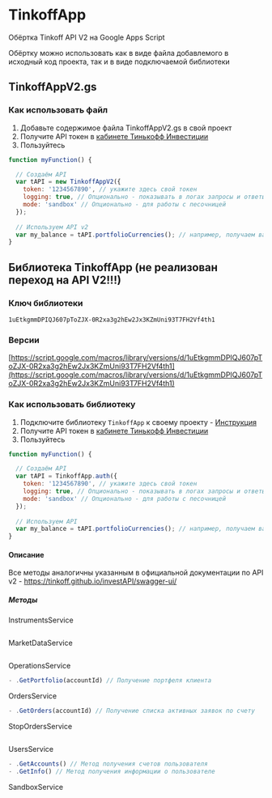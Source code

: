 TinkoffApp
========

Обёртка Tinkoff API V2 на Google Apps Script

Обёртку можно использовать как в виде файла добавлемого в исходный код проекта, так и в виде подключаемой библиотеки

## TinkoffAppV2.gs

### Как использовать файл

1. Добавьте содержимое файла TinkoffAppV2.gs в свой проект
2. Получите API токен в [кабинете Тинькофф Инвестиции](https://www.tinkoff.ru/invest/)
3. Пользуйтесь
```javascript
function myFunction() {

  // Создаём API
  var tAPI = new TinkoffAppV2({
    token: '1234567890', // укажите здесь свой токен
    logging: true, // Опционально - показывать в логах запросы и ответы
    mode: 'sandbox' // Опционально - для работы с песочницей
  });
 
  // Используем API v2
  var my_balance = tAPI.portfolioCurrencies(); // например, получаем валютные активы
}
```

## Библиотека TinkoffApp (не реализован переход на API V2!!!)

### Ключ библиотеки

```
1uEtkgmmDPIQJ607pToZJX-0R2xa3g2hEw2Jx3KZmUni93T7FH2Vf4th1
```

### Версии

[https://script.google.com/macros/library/versions/d/1uEtkgmmDPIQJ607pToZJX-0R2xa3g2hEw2Jx3KZmUni93T7FH2Vf4th1](https://script.google.com/macros/library/versions/d/1uEtkgmmDPIQJ607pToZJX-0R2xa3g2hEw2Jx3KZmUni93T7FH2Vf4th1)

### Как использовать библиотеку

1. Подключите библиотеку `TinkoffApp` к своему проекту - [Инструкция](https://developers.google.com/apps-script/guide_libraries?hl=ru)
2. Получите API токен в [кабинете Тинькофф Инвестиции](https://www.tinkoff.ru/invest/)
3. Пользуйтесь
```javascript
function myFunction() {

  // Создаём API
  var tAPI = TinkoffApp.auth({
    token: '1234567890', // укажите здесь свой токен
    logging: true, // Опционально - показывать в логах запросы и ответы
    mode: 'sandbox' // Опционально - для работы с песочницей
  });
 
  // Используем API
  var my_balance = tAPI.portfolioCurrencies(); // например, получаем валютные активы
}
```

#### Описание

Все методы аналогичны указанным в официальной документации по API v2 - https://tinkoff.github.io/investAPI/swagger-ui/

##### Методы

InstrumentsService
```javascript
```

MarketDataService
```javascript
```

OperationsService
```javascript
- .GetPortfolio(accountId) // Получение портфеля клиента
```

OrdersService
```javascript
- .GetOrders(accountId) // Получение списка активных заявок по счету
```

StopOrdersService
```javascript
```

UsersService
```javascript
- .GetAccounts() // Метод получения счетов пользователя
- .GetInfo() // Метод получения информации о пользователе
```

SandboxService
```javascript
```
